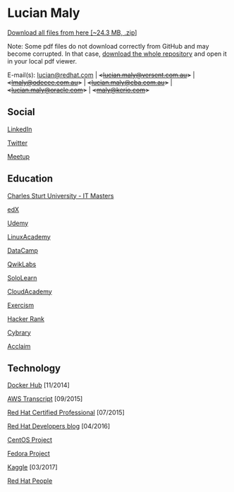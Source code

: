 # Lucian Maly

<p><a href="https://github.com/luckylittle/professional-it-certifications/archive/lucian-maly.zip">Download all files from here [~24.3 MB, .zip]</a></p>

Note: Some pdf files do not download correctly from GitHub and may become corrupted. In that case, <a href="https://github.com/luckylittle/professional-it-certifications/archive/lucian-maly.zip">download the whole repository</a> and open it in your local pdf viewer. 

E-mail(s): <lucian@redhat.com> | ~~<<lucian.maly@versent.com.au>>~~ | ~~<<lmaly@odecee.com.au>>~~ | ~~<<lucian.maly@cba.com.au>>~~ | ~~<<lucian.maly@oracle.com>>~~ | ~~<<maly@kerio.com>>~~


Social
-----------
[LinkedIn](https://au.linkedin.com/in/lucianmaly1981)

[Twitter](https://twitter.com/LucianMaly)

[Meetup](https://www.meetup.com/members/75260192/)


Education
-----------
[Charles Sturt University - IT Masters](https://learn.itmasters.edu.au/user/profile.php?id=1640363)

[edX](https://courses.edx.org/u/luckylittle)

[Udemy](https://www.udemy.com/user/lucianmaly/)

[LinuxAcademy](https://linuxacademy.com/profile/show/user/name/luckylittle81)

[DataCamp](https://www.datacamp.com/profile/luckylittle)

[QwikLabs](https://qwiklabs.com/public_profiles/233ae1de-97fe-49ec-a0e9-2eb502d4e27c)

[SoloLearn](https://www.sololearn.com/Profile/4115540)

[CloudAcademy](https://cloudacademy.com/user/lucian.maly/)

[Exercism](http://exercism.io/profiles/luckylittle/ec68de552ced4bbfbcb6e0c93171d9cc)

[Hacker Rank](https://www.hackerrank.com/luckylittle)

[Cybrary](https://www.cybrary.it/members/luckylittle/)

[Acclaim](https://www.youracclaim.com/users/lucian-maly)


Technology
-----------
[Docker Hub](https://hub.docker.com/u/luckylittle/) [11/2014]

[AWS Transcript](https://www.certmetrics.com/amazon/public/transcript.aspx?transcript=H6S9VEE2KN4Q14CH) [09/2015]

[Red Hat Certified Professional](https://www.redhat.com/rhtapps/services/verify/?certId=150-123-248) [07/2015]

[Red Hat Developers blog](https://developers.redhat.com/blog/author/luckylittle81/) [04/2016]

[CentOS Project](https://wiki.centos.org/LucianMaly)

[Fedora Project](https://admin.fedoraproject.org/accounts/user/view/luckylittle)

[Kaggle](https://www.kaggle.com/luckylittle) [03/2017]

[Red Hat People](http://people.redhat.com/lmaly/)
